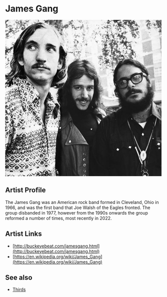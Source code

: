 # James Gang

![](../../assets/artists/James_Gang.png)

## Artist Profile

The James Gang was an American rock band formed in Cleveland, Ohio in 1966, and was the first band that Joe Walsh of the Eagles fronted. The group disbanded in 1977, however from the 1990s onwards the group reformed a number of times, most recently in 2022.

## Artist Links

- [http://buckeyebeat.com/jamesgang.html](http://buckeyebeat.com/jamesgang.html)
- [https://en.wikipedia.org/wiki/James_Gang](https://en.wikipedia.org/wiki/James_Gang)


## See also

- [Thirds](Thirds.md)
